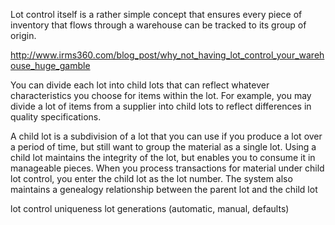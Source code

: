 Lot control itself is a rather simple concept that ensures every piece of inventory that flows through a warehouse can be tracked to its group of origin.

http://www.irms360.com/blog_post/why_not_having_lot_control_your_warehouse_huge_gamble

You can divide each lot into child lots that can reflect whatever characteristics you choose for items within the lot. For example, you may divide a lot of items from a supplier into child lots to reflect differences in quality specifications.

A child lot is a subdivision of a lot that you can use if you produce a lot over a period of time, but still want to group the material as a single lot. Using a child lot maintains the integrity of the lot, but enables you to consume it in manageable pieces. When you process transactions for material under child lot control, you enter the child lot as the lot number. The system also maintains a genealogy relationship between the parent lot and the child lot


lot control uniqueness
lot generations (automatic, manual, defaults)